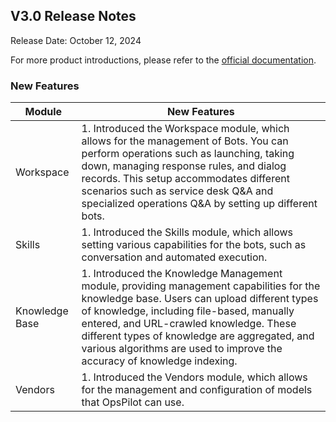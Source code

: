 ## **V3.0 Release Notes**

Release Date: October 12, 2024

For more product introductions, please refer to the <a href="https://wedoc.canway.net/weops-lab/opspilot/product-introduction" target="_blank">official documentation</a>.

### **New Features**

| Module | New Features |
|--|--|
| Workspace | 1. Introduced the Workspace module, which allows for the management of Bots. You can perform operations such as launching, taking down, managing response rules, and dialog records. This setup accommodates different scenarios such as service desk Q&A and specialized operations Q&A by setting up different bots.<br /> |
| Skills | 1. Introduced the Skills module, which allows setting various capabilities for the bots, such as conversation and automated execution. |
| Knowledge Base | 1. Introduced the Knowledge Management module, providing management capabilities for the knowledge base. Users can upload different types of knowledge, including file-based, manually entered, and URL-crawled knowledge. These different types of knowledge are aggregated, and various algorithms are used to improve the accuracy of knowledge indexing. |
| Vendors | 1. Introduced the Vendors module, which allows for the management and configuration of models that OpsPilot can use.
